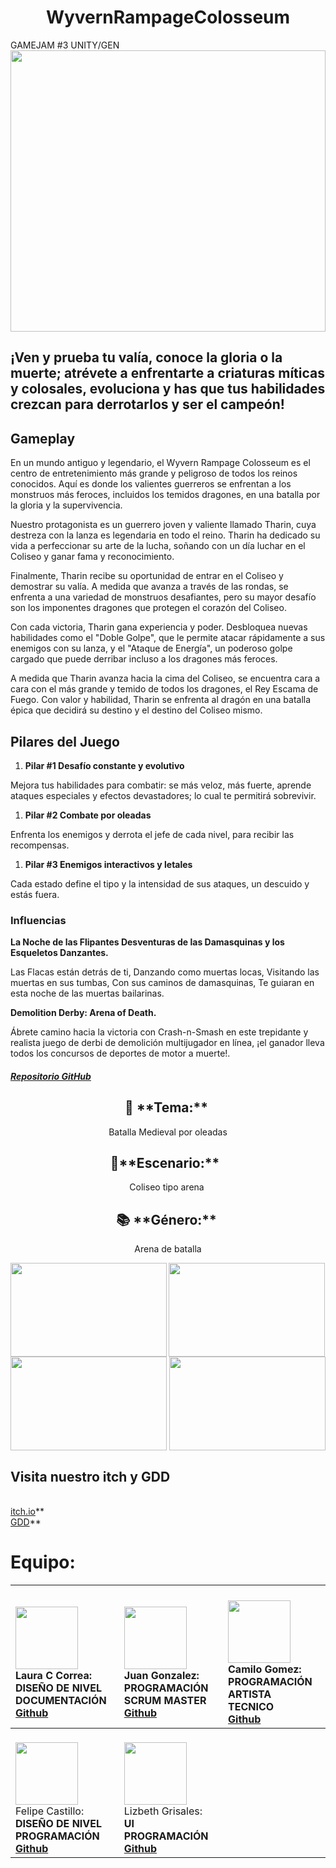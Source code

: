 

<h1 align="center">WyvernRampageColosseum</h1>
 GAMEJAM #3 UNITY/GEN

<img align='center' src='https://github.com/BraulersStudio/WyvernRampageColosseum/assets/102168375/db6ef43a-7dc5-48b1-aacd-15b28dfd4e72' width='100%' height='450px'> 

## **¡Ven y prueba tu valía, conoce la gloria o la muerte; atrévete a enfrentarte a criaturas míticas y colosales, evoluciona y has que tus habilidades crezcan para derrotarlos y ser el campeón!**

## **Gameplay**
En un mundo antiguo y legendario, el Wyvern Rampage Colosseum es el centro de entretenimiento más grande y peligroso de todos los reinos conocidos. Aquí es donde los valientes guerreros se enfrentan a los monstruos más feroces, incluidos los temidos dragones, en una batalla por la gloria y la supervivencia.

Nuestro protagonista es un guerrero joven y valiente llamado Tharin, cuya destreza con la lanza es legendaria en todo el reino. Tharin ha dedicado su vida a perfeccionar su arte de la lucha, soñando con un día luchar en el Coliseo y ganar fama y reconocimiento. 

Finalmente, Tharin recibe su oportunidad de entrar en el Coliseo y demostrar su valía. A medida que avanza a través de las rondas, se enfrenta a una variedad de monstruos desafiantes, pero su mayor desafío son los imponentes dragones que protegen el corazón del Coliseo. 

Con cada victoria, Tharin gana experiencia y poder. Desbloquea nuevas habilidades como el "Doble Golpe", que le permite atacar rápidamente a sus enemigos con su lanza, y el "Ataque de Energía", un poderoso golpe cargado que puede derribar incluso a los dragones más feroces. 

A medida que Tharin avanza hacia la cima del Coliseo, se encuentra cara a cara con el más grande y temido de todos los dragones, el Rey Escama de Fuego. Con valor y habilidad, Tharin se enfrenta al dragón en una batalla épica que decidirá su destino y el destino del Coliseo mismo.
## **Pilares del Juego**
1. **Pilar #1 Desafío constante y evolutivo**

Mejora tus habilidades para combatir: se más veloz, más fuerte, aprende ataques especiales y efectos devastadores; lo cual te permitirá sobrevivir. 

1. **Pilar #2 Combate por oleadas**

Enfrenta los enemigos y derrota el jefe de cada nivel, para recibir las recompensas. 

1. **Pilar #3 Enemigos interactivos y letales**

Cada estado define el tipo y la intensidad de sus ataques, un descuido y estás fuera. 
### **Influencias**
**La Noche de las Flipantes Desventuras de las Damasquinas y los Esqueletos Danzantes.**

Las Flacas están detrás de ti, Danzando como muertas locas, Visitando las muertas en sus tumbas, Con sus caminos de damasquinas, Te guiaran en esta noche de las muertas bailarinas.


**Demolition Derby: Arena of Death.**

Ábrete camino hacia la victoria con Crash-n-Smash en este trepidante y realista juego de derbi de demolición multijugador en línea, ¡el ganador lleva todos los concursos de deportes de motor a muerte!.

##### [**Repositorio GitHub**](https://github.com/BraulersStudio/WyvernRampageColosseum)


<h2 align="center">🌱 **Tema:** </h2>
<p align="center">Batalla Medieval por oleadas</p>
<h2 align="center">🚀**Escenario:**  </h2>
<p align="center">Coliseo tipo arena </p>
<h2 align="center">📚 **Género:** </h2>
<p align="center">Arena de batalla</p>


<img align='left' src='https://github.com/BraulersStudio/WyvernRampageColosseum/assets/102168375/33ba2360-02ca-481d-8937-7818bd1b71e7' width="250px" height='150px'> <img align='center' src='https://github.com/BraulersStudio/WyvernRampageColosseum/assets/102168375/5637cac4-3c75-46d5-a1a5-6e6500450934' width="250px" height='150px'> <img align='center' src='https://github.com/BraulersStudio/WyvernRampageColosseum/assets/102168375/77b6e865-be05-4050-9f76-8fb2cd794936' width="250px" height='150px'> <img align='right' src='https://github.com/BraulersStudio/WyvernRampageColosseum/assets/102168375/34b6164a-8b34-4b97-a40e-52a65b4c646e' width="250px" height='150px'> 

  
## **Visita nuestro itch y GDD**

<br>[itch.io](https://kertiax.itch.io/wyvern-rampage-colosseum)**
<br>[GDD](https://www.canva.com/design/DAGBeLc5ncY/u2T3-HPDFR005y_bvAufUw/watch)**

# **Equipo:** 

| <br><img align='center' src='https://img.itch.zone/aW1nLzE1NjU5MDM0LmpwZw==/original/zXeHdt.jpg' width="100px" height='100px'> <br>Laura C Correa:  <br>**DISEÑO DE NIVEL DOCUMENTACIÓN**<br>[Github](https://github.com/Kertiax)  |  <br> <img align='center' src='https://img.itch.zone/aW1nLzE1NjU5MDM2LmpwZw==/original/UjjoVm.jpg' width="100px" height='100px'> <br> Juan Gonzalez:   <br>**PROGRAMACIÓN SCRUM MASTER<br>[Github](https://github.com/hellcrey)**  |<br> <img align='center' src='https://img.itch.zone/aW1nLzE1NjU5MDM5LmpwZw==/original/lYMG2d.jpg' width="100px" height='100px'> <br>Camilo Gomez: <br>**PROGRAMACIÓN ARTISTA TECNICO <br>[Github](https://github.com/CamiloGz001)**|
| :- | :- | :- |
| <br> <img align='center' src='https://img.itch.zone/aW1nLzE1NjYwNTY5LmpwZw==/original/GK5vI1.jpg' width="100px" height='100px'><br>Felipe Castillo: <br>**DISEÑO DE NIVEL PROGRAMACIÓN<br>[Github](https://github.com/FelipeCastillo23)**|  <br> <img align='center' src='https://img.itch.zone/aW1nLzE1NjU5MDQ3LmpwZw==/original/hzoqOq.jpg' width="100px" height='100px'><br>Lizbeth Grisales: <br>**UI PROGRAMACIÓN <br>[Github](https://github.com/LIZGRICAS)**|


